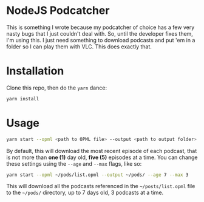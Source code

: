# NodeJS Podcatcher

This is something I wrote because my podcatcher of choice has a few very nasty bugs that I just couldn't deal with. So, until the developer fixes them, I'm using this. I just need something to download podcasts and put 'em in a folder so I can play them with VLC. This does exactly that.

# Installation

Clone this repo, then do the `yarn` dance:

```bash
yarn install
```

# Usage

```bash
yarn start --opml <path to OPML file> --output <path to output folder>
```

By default, this will download the most recent episode of each podcast, that is not more than **one (1)** day old, **five (5)** episodes at a time. You can change these settings using the `--age` and `--max` flags, like so:

```bash
yarn start --opml ~/pods/list.opml --output ~/pods/ --age 7 --max 3
```

This will download all the podcasts referenced in the `~/posts/list.opml` file to the `~/pods/` directory, up to 7 days old, 3 podcasts at a time.
